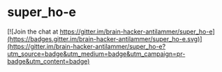 # super_ho-e

[![Join the chat at https://gitter.im/brain-hacker-antilammer/super_ho-e](https://badges.gitter.im/brain-hacker-antilammer/super_ho-e.svg)](https://gitter.im/brain-hacker-antilammer/super_ho-e?utm_source=badge&utm_medium=badge&utm_campaign=pr-badge&utm_content=badge)